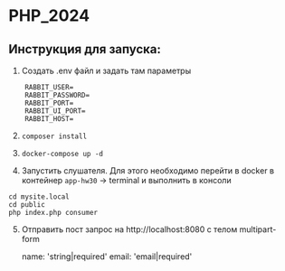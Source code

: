 # PHP_2024

## Инструкция для запуска:

1. Создать .env файл и задать там параметры
```
    RABBIT_USER=
    RABBIT_PASSWORD=
    RABBIT_PORT=
    RABBIT_UI_PORT=
    RABBIT_HOST=
```

2. `composer install`
3. `docker-compose up -d`

4. Запустить слушателя. Для этого необходимо перейти в docker в контейнер `app-hw30` -> terminal и выполнить в консоли
```
cd mysite.local
cd public
php index.php consumer
```

5. Отправить пост запрос на http://localhost:8080 с телом multipart-form

    name: 'string|required'
    email: 'email|required'
